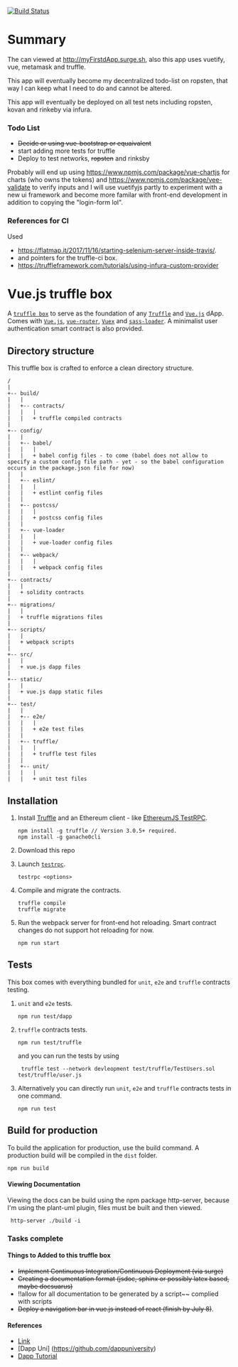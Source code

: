 [![Build Status](https://travis-ci.org/FriendlyUser/Vue-Dapp.svg?branch=master)](https://travis-ci.org/FriendlyUser/Vue-Dapp)
# Summary

The can viewed at http://myFirstdApp.surge.sh, also this app uses vuetify, vue, metamask and truffle.

This app will eventually become my decentralized todo-list on ropsten, that way I can keep what I need to do and cannot be altered. 

This app will eventually be deployed on all test nets including ropsten, kovan and rinkeby via infura.

### Todo List

- ~~Decide or using vue-bootstrap or equaivalent~~
- start adding more tests for truffle 
- Deploy to test networks, ~~ropsten~~ and rinksby


Probably will end up using https://www.npmjs.com/package/vue-chartjs for charts (who owns the tokens) and 
https://www.npmjs.com/package/vee-validate to verify inputs and I will use vuetifyjs partly to experiment with a new ui framework and become more familar with front-end development in addition to copying the "login-form lol".


### References for CI

Used 
- https://flatmap.it/2017/11/16/starting-selenium-server-inside-travis/.
- and pointers for the truffle-ci box.
- https://truffleframework.com/tutorials/using-infura-custom-provider
# Vue.js truffle box

A [`truffle box`](http://truffleframework.com/boxes/) to serve as the foundation of any [`Truffle`](http://truffleframework.com) and [`Vue.js`](https://vuejs.org/) dApp. Comes with [`Vue.js`](https://vuejs.org/), [`vue-router`](https://router.vuejs.org/en/), [`Vuex`](https://vuex.vuejs.org/en/intro.html) and [`sass-loader`](https://github.com/webpack-contrib/sass-loader). A minimalist user authentication smart contract is also provided.

## Directory structure

This truffle box is crafted to enforce a clean directory structure.

```
/
|
+-- build/
|   |
|   +-- contracts/
|   |   |
|   |   + truffle compiled contracts
|
+-- config/
|   |
|   +-- babel/
|   |   |
|   |   + babel config files - to come (babel does not allow to specify a custom config file path - yet - so the babel configuration occurs in the package.json file for now)
|   |
|   +-- eslint/
|   |   |
|   |   + estlint config files
|   |
|   +-- postcss/
|   |   |
|   |   + postcss config files
|   |
|   +-- vue-loader
|   |   |
|   |   + vue-loader config files
|   |   
|   +-- webpack/
|   |   |
|   |   + webpack config files
|   
+-- contracts/
|   | 
|   + solidity contracts
|
+-- migrations/
|   |
|   + truffle migrations files
|
+-- scripts/
|   |
|   + webpack scripts
|
+-- src/
|   |
|   + vue.js dapp files
|
+-- static/
|   |
|   + vue.js dapp static files
|
+-- test/
|   |
|   +-- e2e/
|   |   |
|   |   + e2e test files
|   |
|   +-- truffle/
|   |   |
|   |   + truffle test files
|   |
|   +-- unit/
|   |   |
|   |   + unit test files
```

## Installation

1. Install [Truffle](http://truffleframework.com) and an Ethereum client - like [EthereumJS TestRPC](https://github.com/ethereumjs/testrpc).
	```
	npm install -g truffle // Version 3.0.5+ required.
	npm install -g ganache0cli
	```

2. Download this repo
	
3. Launch [`testrpc`](https://github.com/ethereumjs/testrpc).
	```
	testrpc <options>
	```

4. Compile and migrate the contracts.
	```
	truffle compile
	truffle migrate
	```

5. Run the webpack server for front-end hot reloading. Smart contract changes do not support hot reloading for now.
	```
	npm run start
	```
    
## Tests
This box comes with everything bundled for `unit`, `e2e` and `truffle` contracts testing.

1. `unit` and `e2e` tests.
	```
	npm run test/dapp
	```

2. `truffle` contracts tests.
	```
	npm run test/truffle
	```
    and you can run the tests by using

	```
	 truffle test --network devleopment test/truffle/TestUsers.sol test/truffle/user.js
	```
3. Alternatively you can directly run `unit`, `e2e` and `truffle` contracts tests in one command.
	```
	npm run test
	```

## Build for production
To build the application for production, use the build command. A production build will be compiled in the `dist` folder.
```javascript
npm run build
```


#### Viewing Documentation

Viewing the docs can be build using the npm package http-server, because I'm using the plant-uml plugin, files must be built and then viewed.

` http-server ./build -i`
### Tasks complete 

#### Things to Added to this truffle box

- ~~Implement Continuous Integration/Continuous Deployment (via surge)~~
- ~~Creating a documentation format (jsdoc, sphinx or possibly latex based, maybe docsuarus)~~
- !!allow for all documentation to be generated by a script~~ complied with scripts
- ~~Deploy a navigation bar in vue.js instead of react (finish by July 8)~~.
#### References
* [Link](https://itnext.io/create-your-first-ethereum-dapp-with-web3-and-vue-js-part-2-52248a74d58a)
* [Dapp Uni] (https://github.com/dappuniversity)
* [Dapp Tutorial](https://github.com/danielefavi/ethereum-vuejs-dapp)